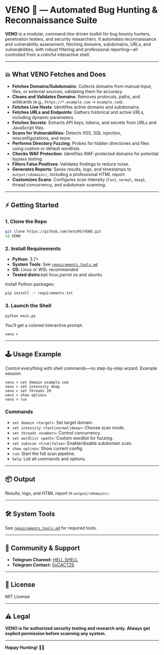 # VENO 🚀 — Automated Bug Hunting & Reconnaissance Suite

**VENO** is a modular, command-line driven toolkit for bug bounty hunters, penetration testers, and security researchers. It automates reconnaissance and vulnerability assessment, fetching domains, subdomains, URLs, and vulnerabilities, with robust filtering and professional reporting—all controlled from a colorful interactive shell.

---

## 💥 What VENO Fetches and Does

- **Fetches Domains/Subdomains**: Collects domains from manual input, files, or external sources, validating them for accuracy.
- **Cleans and Validates Domains**: Removes protocols, paths, and wildcards (e.g., `https://*.example.com` → `example.com`).
- **Fetches Live Hosts**: Identifies active domains and subdomains.
- **Fetches URLs and Endpoints**: Gathers historical and active URLs, including dynamic parameters.
- **Fetches Secrets**: Extracts API keys, tokens, and secrets from URLs and JavaScript files.
- **Scans for Vulnerabilities**: Detects XSS, SQL injection, misconfigurations, and more.
- **Performs Directory Fuzzing**: Probes for hidden directories and files using custom or default wordlists.
- **Checks WAF Protection**: Identifies WAF-protected domains for potential bypass testing.
- **Filters False Positives**: Validates findings to reduce noise.
- **Generates Reports**: Saves results, logs, and timestamps to `output/<domain>/`, including a professional HTML report.
- **Customizes Scans**: Configures scan intensity (`fast`, `normal`, `deep`), thread concurrency, and subdomain scanning.

---

## ⚡ Getting Started

### 1. Clone the Repo

```bash
git clone https://github.com/Veto95/VENO.git
cd VENO
```

### 2. Install Requirements

- **Python**: 3.7+
- **System Tools**: See [`requirements_tools.md`](requirements_tools.md)
- **OS**: Linux or WSL recommended
- **Tested distro**:kali linux,parrot os and ubuntu

Install Python packages:

```bash
pip install -r requirements.txt
```

### 3. Launch the Shell

```bash
python main.py
```

You’ll get a colored interactive prompt:

```
veno >
```

---

## 🕹 Usage Example

Control everything with shell commands—no step-by-step wizard. Example session:

```
veno > set domain example.com
veno > set intensity deep
veno > set threads 20
veno > show options
veno > run
```

### Commands

- `set domain <target>`: Set target domain.
- `set intensity <fast|normal|deep>`: Choose scan mode.
- `set threads <number>`: Control concurrency.
- `set wordlist <path>`: Custom wordlist for fuzzing.
- `set subscan <true|false>`: Enable/disable subdomain scan.
- `show options`: Show current config.
- `run`: Start the full scan pipeline.
- `help`: List all commands and options.

---

## 📦 Output

Results, logs, and HTML report in `output/<domain>/`.

---

## 🛠 System Tools

See [`requirements_tools.md`](requirements_tools.md) for required tools.

---

## 🤝 Community & Support

- **Telegram Channel:** [HELL SHELL](https://t.me/hacking_hell1)
- **Telegram Contact:** [0xCACT2S](https://t.me/CACT2S)

---

## 📝 License

MIT License

---

## ⚠️ Legal

**VENO is for authorized security testing and research only. Always get explicit permission before scanning any system.**

---

**Happy Hunting!** 🐱‍💻
```
